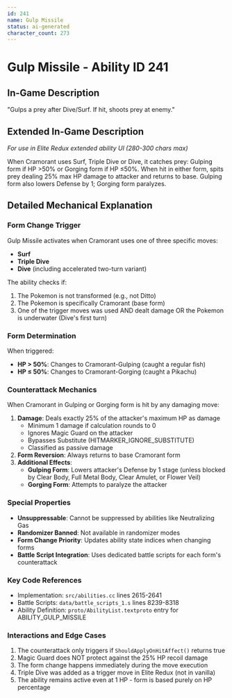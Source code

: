 ```yaml
---
id: 241
name: Gulp Missile
status: ai-generated
character_count: 273
---
```


# Gulp Missile - Ability ID 241

## In-Game Description
"Gulps a prey after Dive/Surf. If hit, shoots prey at enemy."

## Extended In-Game Description
*For use in Elite Redux extended ability UI (280-300 chars max)*

When Cramorant uses Surf, Triple Dive or Dive, it catches prey: Gulping form if HP >50% or Gorging form if HP ≤50%. When hit in either form, spits prey dealing 25% max HP damage to attacker and returns to base. Gulping form also lowers Defense by 1; Gorging form paralyzes.

## Detailed Mechanical Explanation

### Form Change Trigger
Gulp Missile activates when Cramorant uses one of three specific moves:
- **Surf**
- **Triple Dive** 
- **Dive** (including accelerated two-turn variant)

The ability checks if:
1. The Pokemon is not transformed (e.g., not Ditto)
2. The Pokemon is specifically Cramorant (base form)
3. One of the trigger moves was used AND dealt damage OR the Pokemon is underwater (Dive's first turn)

### Form Determination
When triggered:
- **HP > 50%**: Changes to Cramorant-Gulping (caught a regular fish)
- **HP ≤ 50%**: Changes to Cramorant-Gorging (caught a Pikachu)

### Counterattack Mechanics
When Cramorant in Gulping or Gorging form is hit by any damaging move:
1. **Damage**: Deals exactly 25% of the attacker's maximum HP as damage
   - Minimum 1 damage if calculation rounds to 0
   - Ignores Magic Guard on the attacker
   - Bypasses Substitute (HITMARKER_IGNORE_SUBSTITUTE)
   - Classified as passive damage
2. **Form Reversion**: Always returns to base Cramorant form
3. **Additional Effects**:
   - **Gulping Form**: Lowers attacker's Defense by 1 stage (unless blocked by Clear Body, Full Metal Body, Clear Amulet, or Flower Veil)
   - **Gorging Form**: Attempts to paralyze the attacker

### Special Properties
- **Unsuppressable**: Cannot be suppressed by abilities like Neutralizing Gas
- **Randomizer Banned**: Not available in randomizer modes
- **Form Change Priority**: Updates ability state indices when changing forms
- **Battle Script Integration**: Uses dedicated battle scripts for each form's counterattack

### Key Code References
- Implementation: `src/abilities.cc` lines 2615-2641
- Battle Scripts: `data/battle_scripts_1.s` lines 8239-8318
- Ability Definition: `proto/AbilityList.textproto` entry for ABILITY_GULP_MISSILE

### Interactions and Edge Cases
1. The counterattack only triggers if `ShouldApplyOnHitAffect()` returns true
2. Magic Guard does NOT protect against the 25% HP recoil damage
3. The form change happens immediately during the move execution
4. Triple Dive was added as a trigger move in Elite Redux (not in vanilla)
5. The ability remains active even at 1 HP - form is based purely on HP percentage